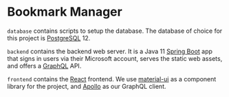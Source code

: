 # Bookmark Manager

`database` contains scripts to setup the database. The database of choice for this project is [PostgreSQL](https://www.postgresql.org) 12.

`backend` contains the backend web server. It is a Java 11 [Spring Boot](https://spring.io/projects/spring-boot) app that signs in users via their Microsoft account, serves the static web assets, and offers a [GraphQL](https://graphql.org) API. 

`frontend` contains the [React](https://reactjs.org) frontend. We use [material-ui](https://material-ui.com) as a component library for the project, and [Apollo](https://www.apollographql.com/docs/react/) as our GraphQL client.
